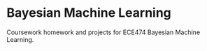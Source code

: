 # Bayesian Machine Learning

Coursework homework and projects for ECE474 Bayesian Machine Learning.
